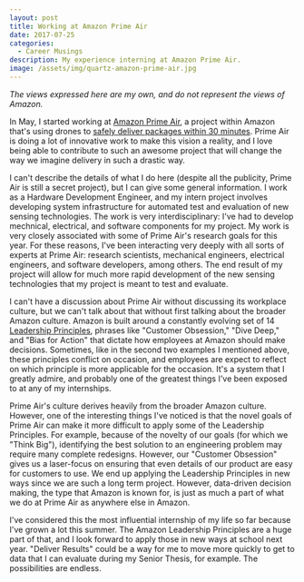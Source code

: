 ```yaml
---
layout: post
title: Working at Amazon Prime Air
date: 2017-07-25
categories:
  - Career Musings
description: My experience interning at Amazon Prime Air.
image: /assets/img/quartz-amazon-prime-air.jpg
---
```

*The views expressed here are my own, and do not represent the views of Amazon.*

In May, I started working at [Amazon Prime Air][primeair-site], a project within Amazon that's using drones to [safely deliver packages within 30 minutes][video1]. Prime Air is doing a lot of innovative work to make this vision a reality, and I love being able to contribute to such an awesome project that will change the way we imagine delivery in such a drastic way.

I can't describe the details of what I do here (despite all the publicity, Prime Air is still a secret project), but I can give some general information. I work as a Hardware Development Engineer, and my intern project involves developing system infrastructure for automated test and evaluation of new sensing technologies. The work is very interdisciplinary: I've had to develop mechnical, electrical, and software components for my project. My work is very closely associated with some of Prime Air's research goals for this year. For these reasons, I've been interacting very deeply with all sorts of experts at Prime Air: research scientists, mechanical engineers, electrical engineers, and software developers, among others. The end result of my project will allow for much more rapid development of the new sensing technologies that my project is meant to test and evaluate.

I can't have a discussion about Prime Air without discussing its workplace culture, but we can't talk about that without first talking about the broader Amazon culture. Amazon is built around a constantly evolving set of 14 [Leadership Principles][amazon-leadership-principles], phrases like "Customer Obsession," "Dive Deep," and "Bias for Action" that dictate how employees at Amazon should make decisions. Sometimes, like in the second two examples I mentioned above, these principles conflict on occasion, and employees are expect to reflect on which principle is more applicable for the occasion. It's a system that I greatly admire, and probably one of the greatest things I've been exposed to at any of my internships.

Prime Air's culture derives heavily from the broader Amazon culture. However, one of the interesting things I've noticed is that the novel goals of Prime Air can make it more difficult to apply some of the Leadership Principles. For example, because of the novelty of our goals (for which we "Think Big"), identifying the best solution to an engineering problem may require many complete redesigns. However, our "Customer Obsession" gives us a laser-focus on ensuring that even details of our product are easy for customers to use. We end up applying the Leadership Principles in new ways since we are such a long term project. However, data-driven decision making, the type that Amazon is known for, is just as much a part of what we do at Prime Air as anywhere else in Amazon.

I've considered this the most influential internship of my life so far because I've grown a lot this summer. The Amazon Leadership Principles are a huge part of that, and I look forward to apply those in new ways at school next year. "Deliver Results" could be a way for me to move more quickly to get to data that I can evaluate during my Senior Thesis, for example. The possibilities are endless.

[primeair-site]: https://www.amazon.com/primeair
[video1]: https://www.youtube.com/watch?v=vNySOrI2Ny8
[amazon-leadership-principles]: https://www.amazon.jobs/principles